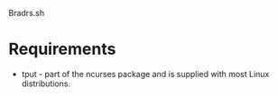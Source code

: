 Bradrs.sh

# Requirements
* tput - part of the ncurses package and is supplied with most Linux distributions.
